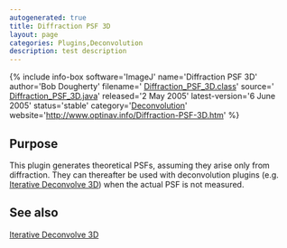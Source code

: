 ```yaml
---
autogenerated: true
title: Diffraction PSF 3D
layout: page
categories: Plugins,Deconvolution
description: test description
---
```


{% include info-box software='ImageJ' name='Diffraction PSF 3D' author='Bob Dougherty' filename=' [Diffraction\_PSF\_3D.class](http://www.optinav.info/download/Diffraction_PSF_3D.class)' source=' [Diffraction\_PSF\_3D.java](http://www.optinav.info/download/Diffraction_PSF_3D.java)' released='2 May 2005' latest-version='6 June 2005' status='stable' category='[Deconvolution](Category_Deconvolution)' website='http://www.optinav.info/Diffraction-PSF-3D.htm' %}

Purpose
-------

This plugin generates theoretical PSFs, assuming they arise only from diffraction. They can thereafter be used with deconvolution plugins (e.g. [Iterative Deconvolve 3D](Iterative_Deconvolve_3D)) when the actual PSF is not measured.

See also
--------

[Iterative Deconvolve 3D](Iterative_Deconvolve_3D)

 
